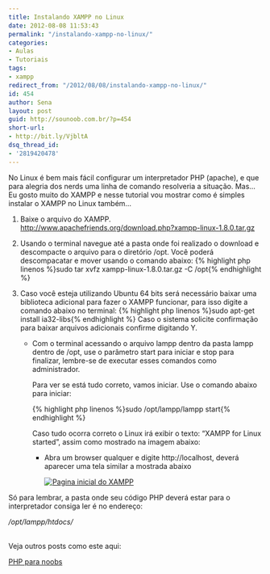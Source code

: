 ```yaml
---
title: Instalando XAMPP no Linux
date: 2012-08-08 11:53:43
permalink: "/instalando-xampp-no-linux/"
categories:
- Aulas
- Tutoriais
tags:
- xampp
redirect_from: "/2012/08/08/instalando-xampp-no-linux/"
id: 454
author: Sena
layout: post
guid: http://sounoob.com.br/?p=454
short-url:
- http://bit.ly/VjbltA
dsq_thread_id:
- '2819420478'
---
```


No Linux é bem mais fácil configurar um interpretador PHP (apache), e que para alegria dos nerds uma linha de comando resolveria a situação. Mas… Eu gosto muito do XAMPP e nesse tutorial vou mostrar como é simples instalar o XAMPP no Linux também…<!--more-->

  1. Baixe o arquivo do XAMPP. <a title="XAMPP versão 1.8 para linux" href="http://www.apachefriends.org/download.php?xampp-linux-1.8.0.tar.gz" target="_blank">http://www.apachefriends.org/download.php?xampp-linux-1.8.0.tar.gz</a>
  2. Usando o terminal navegue até a pasta onde foi realizado o download e descompacte o arquivo para o diretório /opt.
    Você poderá descompacatar e mover usando o comando abaixo:
    {% highlight php linenos %}sudo tar xvfz xampp-linux-1.8.0.tar.gz -C /opt{% endhighlight %} 

  3. Caso você esteja utilizando Ubuntu 64 bits será necessário baixar uma biblioteca adicional para fazer o XAMPP funcionar, para isso digite a comando abaixo no terminal: 
    {% highlight php linenos %}sudo apt-get install ia32-libs{% endhighlight %} 
    Caso o sistema solicite confirmação para baixar arquivos adicionais confirme digitando Y.</li> 
    
      * Com o terminal acessando o arquivo lampp dentro da pasta lampp dentro de /opt, use o parâmetro start para iniciar e stop para finalizar, lembre-se de executar esses comandos como administrador.
  
        Para ver se está tudo correto, vamos iniciar. Use o comando abaixo para iniciar:</p> 
        {% highlight php linenos %}sudo /opt/lampp/lampp start{% endhighlight %} 
        
        Caso tudo ocorra correto o Linux irá exibir o texto: “XAMPP for Linux started”, assim como mostrado na imagem abaixo:[<img class="aligncenter size-full wp-image-455" title="xampp-start-linux" alt="" src="/assets/uploads/2012/08/xampp-start-linux.png" srcset="/assets/uploads/2012/08/xampp-start-linux.png 387w, /assets/uploads/2012/08/xampp-start-linux-300x160.png 300w" sizes="(max-width: 387px) 100vw, 387px" />](/assets/uploads/2012/08/xampp-start-linux.png)</li> 
        
          * Abra um browser qualquer e digite http://localhost, deverá aparecer uma tela similar a mostrada abaixo
  
            [<img class="aligncenter size-full wp-image-444" title="xamp_home_page" alt="Pagina inicial do XAMPP" src="/assets/uploads/2012/08/xamp_home_page.png" srcset="/assets/uploads/2012/08/xamp_home_page.png 800w, /assets/uploads/2012/08/xamp_home_page-300x199.png 300w" sizes="(max-width: 800px) 100vw, 800px" />](/assets/uploads/2012/08/xamp_home_page.png)</ol> 
        
        Só para lembrar, a pasta onde seu código PHP deverá estar para o interpretador consiga ler é no endereço:
        
        <address>
          /opt/lampp/htdocs/
        </address>
        
        <address>
           
        </address>
        
        Veja outros posts como este aqui:
  
        [PHP para noobs](/php-para-noobs/ "PHP para Noobs")